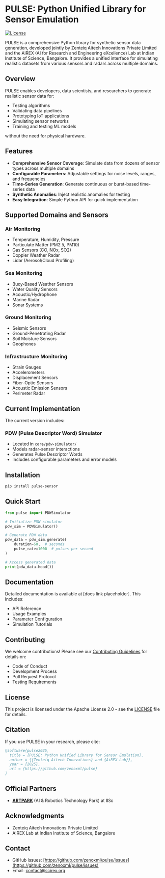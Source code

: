 # PULSE: Python Unified Library for Sensor Emulation

[![License](https://img.shields.io/badge/License-Apache%202.0-blue.svg)](https://opensource.org/licenses/Apache-2.0)

PULSE is a comprehensive Python library for synthetic sensor data generation, developed jointly by Zenteiq Aitech Innovations Private Limited and the AiREX (AI for Research and Engineering eXcellence) Lab at Indian Institute of Science, Bangalore. It provides a unified interface for simulating realistic datasets from various sensors and radars across multiple domains.

## Overview

PULSE enables developers, data scientists, and researchers to generate realistic sensor data for:
- Testing algorithms
- Validating data pipelines
- Prototyping IoT applications
- Simulating sensor networks
- Training and testing ML models

without the need for physical hardware.

## Features

- **Comprehensive Sensor Coverage**: Simulate data from dozens of sensor types across multiple domains
- **Configurable Parameters**: Adjustable settings for noise levels, ranges, and frequencies
- **Time-Series Generation**: Generate continuous or burst-based time-series data
- **Synthetic Anomalies**: Inject realistic anomalies for testing
- **Easy Integration**: Simple Python API for quick implementation

## Supported Domains and Sensors

### Air Monitoring
- Temperature, Humidity, Pressure
- Particulate Matter (PM2.5, PM10)
- Gas Sensors (CO, NOx, SO2)
- Doppler Weather Radar
- Lidar (Aerosol/Cloud Profiling)

### Sea Monitoring
- Buoy-Based Weather Sensors
- Water Quality Sensors
- Acoustic/Hydrophone
- Marine Radar
- Sonar Systems

### Ground Monitoring
- Seismic Sensors
- Ground-Penetrating Radar
- Soil Moisture Sensors
- Geophones

### Infrastructure Monitoring
- Strain Gauges
- Accelerometers
- Displacement Sensors
- Fiber-Optic Sensors
- Acoustic Emission Sensors
- Perimeter Radar

## Current Implementation

The current version includes:

### PDW (Pulse Descriptor Word) Simulator
- Located in `core/pdw-simulator/`
- Models radar-sensor interactions
- Generates Pulse Descriptor Words
- Includes configurable parameters and error models

## Installation

```bash
pip install pulse-sensor
```

## Quick Start

```python
from pulse import PDWSimulator

# Initialize PDW simulator
pdw_sim = PDWSimulator()

# Generate PDW data
pdw_data = pdw_sim.generate(
    duration=60,  # seconds
    pulse_rate=1000  # pulses per second
)

# Access generated data
print(pdw_data.head())
```

## Documentation

Detailed documentation is available at [docs link placeholder]. This includes:
- API Reference
- Usage Examples
- Parameter Configuration
- Simulation Tutorials

## Contributing

We welcome contributions! Please see our [Contributing Guidelines](CONTRIBUTING.md) for details on:
- Code of Conduct
- Development Process
- Pull Request Protocol
- Testing Requirements

## License

This project is licensed under the Apache License 2.0 - see the [LICENSE](LICENSE) file for details.

## Citation

If you use PULSE in your research, please cite:

```bibtex
@software{pulse2025,
  title = {PULSE: Python Unified Library for Sensor Emulation},
  author = {{Zenteiq Aitech Innovations} and {AiREX Lab}},
  year = {2025},
  url = {https://github.com/zenoxml/pulse}
}
```
## Official Partners

- [**ARTPARK**](https://artpark.in) (AI & Robotics Technology Park) at IISc

## Acknowledgments

- Zenteiq Aitech Innovations Private Limited
- AiREX Lab at Indian Institute of Science, Bangalore

## Contact

- GitHub Issues: [https://github.com/zenoxml/pulse/issues](https://github.com/zenoxml/pulse/issues)
- Email: contact@scirex.org
